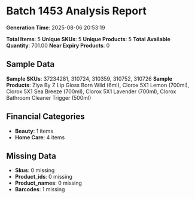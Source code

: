 # Batch 1453 Analysis Report

**Generation Time**: 2025-08-06 20:53:19

**Total Items**: 5
**Unique SKUs**: 5
**Unique Products**: 5
**Total Available Quantity**: 701.00
**Near Expiry Products**: 0

## Sample Data
**Sample SKUs**: 37234281, 310724, 310359, 310752, 310726
**Sample Products**: Ziya By Z Lip Gloss Born Wild (6ml), Clorox 5X1 Lemon (700ml), Clorox 5X1 Sea Breeze (700ml), Clorox 5X1 Lavender (700ml), Clorox Bathroom Cleaner Trigger (500ml)

## Financial Categories
- **Beauty**: 1 items
- **Home Care**: 4 items

## Missing Data
- **Skus**: 0 missing
- **Product_ids**: 0 missing
- **Product_names**: 0 missing
- **Barcodes**: 1 missing
